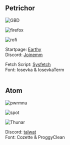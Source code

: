 ## Petrichor

![GBD](https://github.com/MujtabaAsim/dots/assets/62666332/6e65b87b-da01-4a41-8850-1e681356dc75)

![firefox](https://github.com/MujtabaAsim/Earthy/assets/62666332/566a7ce0-eaaf-4274-bf02-c8aa21483c9b)

![rofi](https://github.com/MujtabaAsim/dots/assets/62666332/fa36b0b4-44e4-41cd-bde1-9265b4851959)

Startpage: [Earthy](https://github.com/MujtabaAsim/Earthy) <br>
Discord: [Joinemm](https://github.com/joinemm/discord-css/tree/master) <br>

Fetch Script: [Sysfetch](https://github.com/MujtabaAsim/FetchScripts/blob/main/sysfetch) <br>
Font: Iosevka & IosevkaTerm<br><br>

## Atom

![pwrmnu](https://github.com/MujtabaAsim/dots/assets/62666332/ab907df8-5461-49fb-8d7f-94bc07ec66e0)

![spot](https://github.com/MujtabaAsim/dots/assets/62666332/e0f8afc0-516f-4d89-a790-5e51ea33461d)

![Thunar](https://github.com/MujtabaAsim/dots/assets/62666332/088aca92-43d5-45d3-8680-4727f9fd6b32)

Discord: [talwat](https://github.com/talwat/everforest-BD) <br>
Font: Cozette & ProggyClean<br><br>
